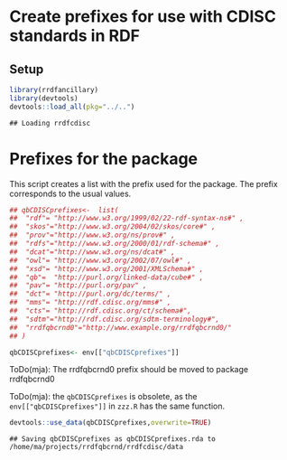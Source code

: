 Create prefixes for use with CDISC standards in RDF
===================================================

Setup
-----

``` r
library(rrdfancillary)
library(devtools)
devtools::load_all(pkg="../..")
```

    ## Loading rrdfcdisc

Prefixes for the package
========================

This script creates a list with the prefix used for the package. The prefix corresponds to the usual values.

``` r
## qbCDISCprefixes<-  list(
##  "rdf"= "http://www.w3.org/1999/02/22-rdf-syntax-ns#" ,
##  "skos"="http://www.w3.org/2004/02/skos/core#" ,
##  "prov"="http://www.w3.org/ns/prov#" ,
##  "rdfs"="http://www.w3.org/2000/01/rdf-schema#" ,
##  "dcat"="http://www.w3.org/ns/dcat#" ,
##  "owl"= "http://www.w3.org/2002/07/owl#" ,
##  "xsd"= "http://www.w3.org/2001/XMLSchema#" ,
##  "qb"=  "http://purl.org/linked-data/cube#" ,
##  "pav"= "http://purl.org/pav" ,
##  "dct"= "http://purl.org/dc/terms/" ,
##  "mms"= "http://rdf.cdisc.org/mms#" ,
##  "cts"= "http://rdf.cdisc.org/ct/schema#",
##  "sdtm"="http://rdf.cdisc.org/sdtm-terminology#",
##  "rrdfqbcrnd0"="http://www.example.org/rrdfqbcrnd0/"
## ) 

qbCDISCprefixes<- env[["qbCDISCprefixes"]]
```

ToDo(mja): The rrdfqbcrnd0 prefix should be moved to package rrdfqbcrnd0

ToDo(mja): the `qbCDISCprefixes` is obsolete, as the `env[["qbCDISCprefixes"]]` in `zzz.R` has the same function.

``` r
devtools::use_data(qbCDISCprefixes,overwrite=TRUE)
```

    ## Saving qbCDISCprefixes as qbCDISCprefixes.rda to /home/ma/projects/rrdfqbcrnd/rrdfcdisc/data
